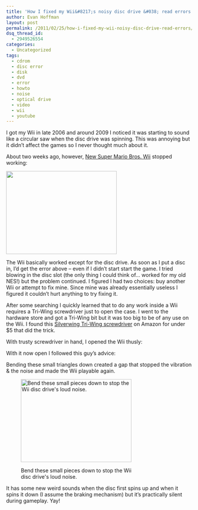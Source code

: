 ```yaml
---
title: 'How I fixed my Wii&#8217;s noisy disc drive &#038; read errors.'
author: Evan Hoffman
layout: post
permalink: /2011/02/25/how-i-fixed-my-wii-noisy-disc-drive-read-errors/
dsq_thread_id:
  - 2949526554
categories:
  - Uncategorized
tags:
  - cdrom
  - disc error
  - disk
  - dvd
  - error
  - howto
  - noise
  - optical drive
  - video
  - wii
  - youtube
---
```

I got my Wii in late 2006 and around 2009 I noticed it was starting to sound like a circular saw when the disc drive was spinning. This was annoying but it didn&#8217;t affect the games so I never thought much about it.

About two weeks ago, however, <a href="http://www.amazon.com/dp/B002BRZ9G0/?tag=evanhoffmasho-20" onclick="_gaq.push(['_trackEvent', 'outbound-article', 'http://www.amazon.com/dp/B002BRZ9G0/?tag=evanhoffmasho-20', 'New Super Mario Bros. Wii']);" >New Super Mario Bros. Wii</a> stopped working: 

<a href="http://www.evanhoffman.com/evan/2011/02/25/how-i-fixed-my-wiis-noisy-disc-drive-read-errors/img_1001/" onclick="_gaq.push(['_trackEvent', 'outbound-article', 'http://www.evanhoffman.com/evan/2011/02/25/how-i-fixed-my-wiis-noisy-disc-drive-read-errors/img_1001/', '']);"  rel="attachment wp-att-1061"><img src="http://www.evanhoffman.com/evan/wp-content/uploads/2011/02/IMG_1001-300x225.jpg" alt="" title="IMG_1001" width="300" height="225" class="size-medium wp-image-1061" /></a>

The Wii basically worked except for the disc drive. As soon as I put a disc in, I&#8217;d get the error above &#8211; even if I didn&#8217;t start start the game. I tried blowing in the disc slot (the only thing I could think of&#8230; worked for my old NES!) but the problem continued. I figured I had two choices: buy another Wii or attempt to fix mine. Since mine was already essentially useless I figured it couldn&#8217;t hurt anything to try fixing it. 

After some searching I quickly learned that to do any work inside a Wii requires a Tri-Wing screwdriver just to open the case. I went to the hardware store and got a Tri-Wing bit but it was too big to be of any use on the Wii. I found this <a href="http://www.amazon.com/dp/B0018688GS/?tag=evanhoffmasho-20" onclick="_gaq.push(['_trackEvent', 'outbound-article', 'http://www.amazon.com/dp/B0018688GS/?tag=evanhoffmasho-20', 'Silverwing Tri-Wing screwdriver']);" >Silverwing Tri-Wing screwdriver</a> on Amazon for under $5 that did the trick.

With trusty screwdriver in hand, I opened the Wii thusly:



With it now open I followed this guy&#8217;s advice:



Bending these small triangles down created a gap that stopped the vibration &#038; the noise and made the Wii playable again. <figure id="attachment_1066" style="width: 300px;" class="wp-caption aligncenter">

<a href="http://www.evanhoffman.com/evan/2011/02/25/how-i-fixed-my-wiis-noisy-disc-drive-read-errors/img_3857/" onclick="_gaq.push(['_trackEvent', 'outbound-article', 'http://www.evanhoffman.com/evan/2011/02/25/how-i-fixed-my-wiis-noisy-disc-drive-read-errors/img_3857/', '']);"  rel="attachment wp-att-1066"><img src="http://www.evanhoffman.com/evan/wp-content/uploads/2011/02/IMG_3857-300x225.jpg" alt="Bend these small pieces down to stop the Wii disc drive&#039;s loud noise." title="Bend these small pieces down to stop the Wii disc drive&#039;s loud noise." width="300" height="225" class="size-medium wp-image-1066" /></a><figcaption class="wp-caption-text">Bend these small pieces down to stop the Wii disc drive's loud noise.</figcaption></figure> 

It has some new weird sounds when the disc first spins up and when it spins it down (I assume the braking mechanism) but it&#8217;s practically silent during gameplay. Yay!